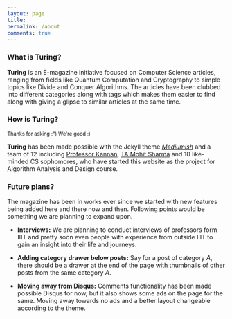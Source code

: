 ```yaml
---
layout: page
title: 
permalink: /about
comments: true
---
```


### What is Turing?

**Turing** is an E-magazine initiative focused on Computer Science articles, ranging from fields like Quantum Computation and Cryptography to simple topics like Divide and Conquer Algorithms. The articles have been clubbed into different categories along with tags which makes them easier to find along with giving a glipse to similar articles at the same time.

### How is Turing?
<sup>Thanks for asking :") We're good :) <span style="color: #fefefe">(or are we?)</span></sup>

**Turing** has been made possible with the Jekyll theme *[Mediumish](https://jekyllthemes.io/theme/mediumish)* and a team of 12 including [Professor Kannan](https://www.iiit.ac.in/people/faculty/srinathan/), [TA Mohit Sharma]() and 10 like-minded CS sophomores, who have started this website as the project for Algorithm Analysis and Design course.

### Future plans?
The magazine has been in works ever since we started with new features being added here and there now and then. Following points would be something we are planning to expand upon.

- **Interviews:** We are planning to conduct interviews of professors form IIIT and pretty soon even people with experience from outside IIIT to gain an insight into their life and journeys.

- **Adding category drawer below posts:** Say for a post of category *A*, there should be a drawer at the end of the page with thumbnails of other posts from the same category *A*.

- **Moving away from Disqus:** Comments functionality has been made possible Disqus for now, but it also shows some ads on the page for the same. Moving away towards no ads and a better layout changeable according to the theme.
